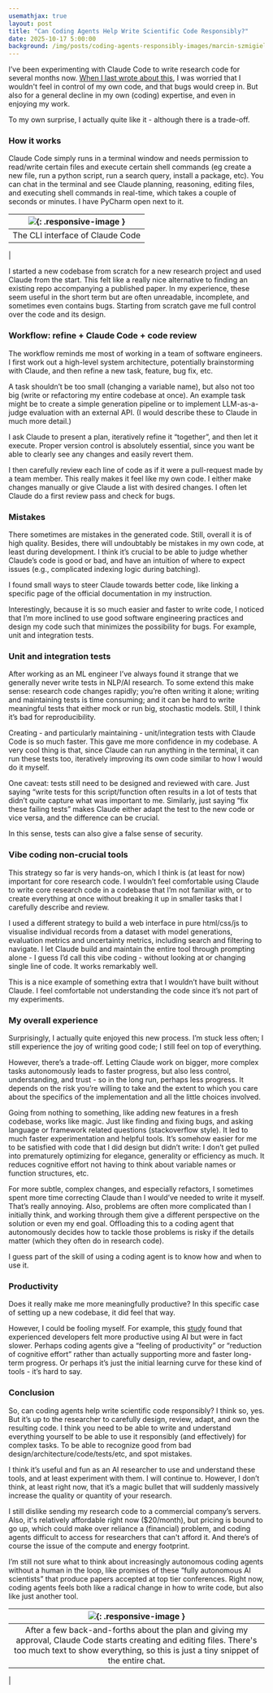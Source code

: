 ```yaml
---
usemathjax: true
layout: post
title: "Can Coding Agents Help Write Scientific Code Responsibly?"
date: 2025-10-17 5:00:00
background: /img/posts/coding-agents-responsibly-images/marcin-szmigiel-Oc3G2fDYSWs-unsplash.jpg
---
```


I’ve been experimenting with Claude Code to write research code for several months now. [When I last wrote about this](https://jorisbaan.nl/2025/07/09/thoughts-on-using-AI-for-scientific-research-and-software-engineering.html), I was worried that I wouldn't feel in control of my own code, and that bugs would creep in. But also for a general decline in my own (coding) expertise, and even in enjoying my work.

To my own surprise, I actually quite like it - although there is a trade-off. 

### How it works

Claude Code simply runs in a terminal window and needs permission to read/write certain files and execute certain shell commands (eg create a new file, run a python script, run a search query, install a package, etc). You can chat in the terminal and see Claude planning, reasoning, editing files, and executing shell commands in real-time, which takes a couple of seconds or minutes. I have PyCharm open next to it.

| ![](/img/posts/coding-agents-responsibly-images/claude_cli.png){: .responsive-image } |
|:--------------------------------------------------------------------------------------:|
|                            The CLI interface of Claude Code                            
 | 


I started a new codebase from scratch for a new research project and used Claude from the start. This felt like a really nice alternative to finding an existing repo accompanying a published paper. In my experience, these seem useful in the short term but are often unreadable, incomplete, and sometimes even contains bugs. Starting from scratch gave me full control over the code and its design.

### Workflow: refine + Claude Code + code review

The workflow reminds me most of working in a team of software engineers. I first work out a high-level system architecture, potentially brainstorming with Claude, and then refine a new task, feature, bug fix, etc. 

A task shouldn’t be too small (changing a variable name), but also not too big (write or refactoring my entire codebase at once). An example task might be to create a simple generation pipeline or to implement LLM-as-a-judge evaluation with an external API. (I would describe these to Claude in much more detail.)

I ask Claude to present a plan, iteratively refine it “together”, and then let it execute. Proper version control is absolutely essential, since you want be able to clearly see any changes and easily revert them. 

I then carefully review each line of code as if it were a pull-request made by a team member. This really makes it feel like my own code. I either make changes manually or give Claude a list with desired changes. I often let Claude do a first review pass and check for bugs.


### Mistakes

There sometimes are mistakes in the generated code. Still, overall it is of high quality. Besides, there will undoubtably be mistakes in my own code, at least during development. I think it’s crucial to be able to judge whether Claude’s code is good or bad, and have an intuition of where to expect issues (e.g., complicated indexing logic during batching). 

I found small ways to steer Claude towards better code, like linking a specific page of the official documentation in my instruction.

Interestingly, because it is so much easier and faster to write code, I noticed that I’m more inclined to use good software engineering practices and design my code such that minimizes the possibility for bugs. For example, unit and integration tests.

### Unit and integration tests

After working as an ML engineer I’ve always found it strange that we generally never write tests in NLP/AI research. To some extend this make sense: research code changes rapidly; you’re often writing it alone; writing and maintaining tests is time consuming; and it can be hard to write meaningful tests that either mock or run big, stochastic models. Still, I think it’s bad for reproducibility.

Creating - and particularly maintaining - unit/integration tests with Claude Code is so much faster. This gave me more confidence in my codebase. A very cool thing is that, since Claude can run anything in the terminal, it can run these tests too, iteratively improving its own code similar to how I would do it myself.

One caveat: tests still need to be designed and reviewed with care. Just saying “write tests for this script/function often results in a lot of tests that didn’t quite capture what was important to me. Similarly, just saying “fix these failing tests” makes Claude either adapt the test to the new code or vice versa, and the difference can be crucial. 

In this sense, tests can also give a false sense of security.

### Vibe coding non-crucial tools

This strategy so far is very hands-on, which I think is (at least for now) important for core research code. I wouldn’t feel comfortable using Claude to write core research code in a codebase that I’m not familiar with, or to create everything at once without breaking it up in smaller tasks that I carefully describe and review.

I used a different strategy to build a web interface in pure html/css/js to visualise individual records from a dataset with model generations, evaluation metrics and uncertainty metrics, including search and filtering to navigate. I let Claude build and maintain the entire tool through prompting alone - I guess I’d call this vibe coding - without looking at or changing single line of code. It works remarkably well.

This is a nice example of something extra that I wouldn’t have built without Claude. I feel comfortable not understanding the code since it’s not part of my experiments. 

### My overall experience

Surprisingly, I actually quite enjoyed this new process. I’m stuck less often; I still experience the joy of writing good code; I still feel on top of everything. 

However, there’s a trade-off. Letting Claude work on bigger, more complex tasks autonomously leads to faster progress, but also less control, understanding, and trust - so in the long run, perhaps less progress. It depends on the risk you’re willing to take and the extent to which you care about the specifics of the implementation and all the little choices involved.

Going from nothing to something, like adding new features in a fresh codebase, works like magic. Just like finding and fixing bugs, and asking language or framework related questions (stackoverflow style). It led to much faster experimentation and helpful tools. It’s somehow easier for me to be satisfied with code that I did design but didn’t write: I don’t get pulled into prematurely optimizing for elegance, generality or efficiency as much. It reduces cognitive effort not having to think about variable names or function structures, etc.

For more subtle, complex changes, and especially refactors, I sometimes spent more time correcting Claude than I would’ve needed to write it myself. That’s really annoying. Also, problems are often more complicated than I initially think, and working through them give a different perspective on the solution or even my end goal. Offloading this to a coding agent that autonomously decides how to tackle those problems is risky if the details matter (which they often do in research code).

I guess part of the skill of using a coding agent is to know how and when to use it.

### Productivity

Does it really make me more meaningfully productive? In this specific case of setting up a new codebase, it did feel that way. 

However, I could be fooling myself. For example, this [study](https://metr.org/blog/2025-07-10-early-2025-ai-experienced-os-dev-study/) found that experienced developers felt more productive using AI but were in fact slower. Perhaps coding agents give a “feeling of productivity” or “reduction of cognitive effort” rather than actually supporting more and faster long-term progress. Or perhaps it’s just the initial learning curve for these kind of tools - it’s hard to say.

### Conclusion

So, can coding agents help write scientific code responsibly? I think so, yes. But it’s up to the researcher to carefully design, review, adapt, and own the resulting code. I think you need to be able to write and understand everything yourself to be able to use it responsibly (and effectively) for complex tasks. To be able to recognize good from bad design/architecture/code/tests/etc, and spot mistakes.

I think it’s useful and fun as an AI researcher to use and understand these tools, and at least experiment with them. I will continue to. However, I don’t think, at least right now, that it’s a magic bullet that will suddenly massively increase the quality or quantity of your research.

I still dislike sending my research code to a commercial company’s servers. Also, it's relatively affordable right now ($20/month), but pricing is bound to go up, which could make over reliance a (financial) problem, and coding agents difficult to access for researchers that can't afford it. And there’s of course the issue of the compute and energy footprint.

I’m still not sure what to think about increasingly autonomous coding agents without a human in the loop, like promises of these “fully autonomous AI scientists” that produce papers accepted at top tier conferences. Right now, coding agents feels both like a radical change in how to write code, but also like just another tool.

|    ![](/img/posts/coding-agents-responsibly-images/claude_cli_implementing.png){: .responsive-image }    |
|:------------------------------------------------------------------------------:|
| After a few back-and-forths about the plan and giving my approval, Claude Code starts creating and editing files. There's too much text to show everything, so this is just a tiny snippet of the entire chat.
 | 
